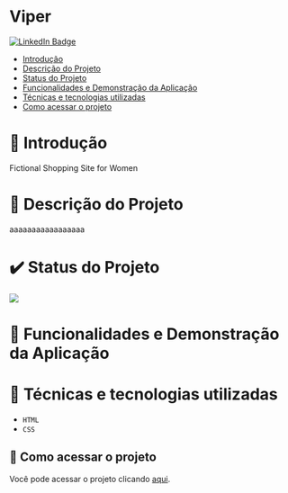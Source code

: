 # Viper
<div id="badges">
  <a href="https://www.linkedin.com/in/raphael-rapisardi-a55790235/">
    <img src="https://img.shields.io/badge/LinkedIn-blue?style=for-the-badge&logo=linkedin&logoColor=white" alt="LinkedIn Badge"/>
  </a>
</div>

* [Introdução](#Introdução)
* [Descrição do Projeto](#descrição-do-projeto)
* [Status do Projeto](#status-do-projeto)
* [Funcionalidades e Demonstração da Aplicação](#funcionalidades-e-demonstração-da-aplicação)
* [Técnicas e tecnologias utilizadas](#técnicas-e-tecnologias-utilizadas)
* [Como acessar o projeto](#como-acessar-o-projeto)

# 📘 Introdução
  Fictional Shopping Site for Women 

# 📖 Descrição do Projeto
  aaaaaaaaaaaaaaaaa


# ✔️ Status do Projeto
<img src="http://img.shields.io/static/v1?label=STATUS&message=EM%20DESENVOLVIMENTO&color=GREEN&style=for-the-badge"/>
</p>

# 🔧 Funcionalidades e Demonstração da Aplicação

# 🤖 Técnicas e tecnologias utilizadas

- ``HTML``
- ``CSS``

## 📁 Como acessar o projeto
Você pode acessar o projeto clicando [aqui](https://github.com/RaphaelRapisardi2003/Viper).


